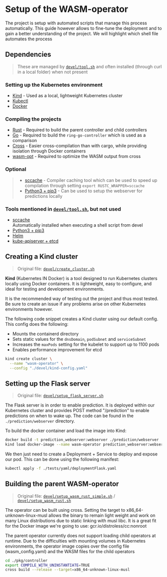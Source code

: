 # Setup of the WASM-operator

The project is setup with automated scripts that manage this process automatically.
This guide however allows to fine-tune the deployment and to gain a better understanding of the project.
We will highlight which shell file automates the process

## Dependencies
>
> These are managed by [`devel/tool.sh`](../devel/tool.sh) and often installed (through curl in a local folder) when not present

### Setting up the Kubernetes environment

- [Kind](https://kind.sigs.k8s.io/) - Used as a local, lightweight Kubernetes cluster
- [Kubectl](https://kubernetes.io/docs/reference/kubectl/)
- [Docker](https://www.docker.com/)

### Compiling the projects

- [Rust](https://www.rust-lang.org/) - Required to build the parent controller and child controllers
- [Go](https://go.dev/) - Required to build the `ring-go-controller` which is used as a comparison
- [Cross](https://crates.io/crates/cross) - Easier cross-compilation than with cargo, while providing isolation through Docker containers
- [wasm-opt](https://github.com/WebAssembly/binaryen) - Required to optimize the WASM output from cross

### Optional

> - [sccache](https://github.com/mozilla/sccache) - Compiler caching tool which can be used to speed up compilation through setting `export RUSTC_WRAPPER=sccache`
> - [Python3 + pip3](https://www.python.org/) - Can be used to setup the webserver for predictions locally

### Tools mentioned in [`devel/tool.sh`](../devel/tool.sh), but not used

- [sccache](https://github.com/mozilla/sccache)  
  Automatically installed when executing a shell script from devel
- [Python3 + pip3](https://www.python.org/)
- [Helm](https://helm.sh/)
- [kube-apiserver + etcd](https://github.com/kubernetes-sigs/kubebuilder)

## Creating a Kind cluster

> Original file: [`devel/create_cluster.sh`](../devel/create_cluster.sh)

**Kind** (Kubernetes IN Docker) is a tool designed to run Kubernetes clusters locally using Docker containers. It is lightweight, easy to configure, and ideal for testing and development environments.

It is the recommended way of testing out the project and thus most tested.
Be sure to create an issue if any problems arise on other Kubernetes environments however.

The following code snippet creates a Kind cluster using our default config.
This config does the following:

- Mounts the containerd directory
- Sets static values for the `dnsDomain`, `podSubnet` and `serviceSubnet`
- Increases the `maxPods` setting for the kubelet to support up to 1100 pods
- Enables performance improvement for etcd

```sh
kind create cluster \
  --name "wasm-operator" \
  --config "./devel/kind-config.yaml"
```

## Setting up the Flask server

> Original file: [`devel/setup_flask_server.sh`](../devel/setup_flask_server.sh)

The Flask server is in order to enable prediction.
It is deployed within our Kubernetes cluster and provides POST method "/prediction" to enable predictions on when to wake up.
The code can be found in the `./prediction/webserver` directory.

To build the docker container and load the image into Kind:

```sh
docker build -t prediction_webserver:webserver ./prediction/webserver
kind load docker-image --name wasm-operator prediction_webserver:webserver
```

We then just need to create a Deployment + Service to deploy and expose our pod. This can be done using the following manifest:

```sh
kubectl apply -f ./tests/yaml/deploymentFlask.yaml
```

## Building the parent WASM-operator

> Original file: [`devel/setup_wasm_rust_simple.sh`](../devel/setup_wasm_rust_simple.sh) / [`devel/setup_wasm_rust.sh`](../devel/setup_wasm_rust.sh)

The operator can be built using cross. Setting the target to x86_64-unknown-linux-musl allows the binary to remain light weight and work on many Linux distributions due to static linking with musl libc.
It is a great fit for the Docker image we're going to use: gcr.io/distroless/cc:nonroot

The parent operator currently does not support loading child operators at runtime.
Due to the difficulties with mounting volumes in Kubernetes environments, the operator image copies over the config file (wasm_config.yaml) and the WASM files for the child operators

```sh
cd ./pkg/controller
export COMPILE_WITH_UNINSTANTIATE=TRUE
cross build --release --target=x86_64-unknown-linux-musl
```

